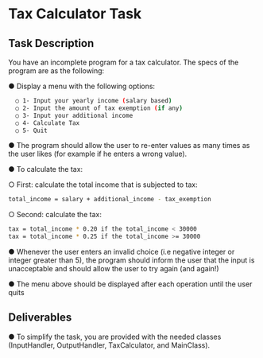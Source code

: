 # Tax Calculator Task

## Task Description 

You have an incomplete program for a tax calculator. The specs of the program are as the following: 

● Display a menu with the following options: 
```sh
  ○ 1- Input your yearly income (salary based) 
  ○ 2- Input the amount of tax exemption (if any) 
  ○ 3- Input your additional income 
  ○ 4- Calculate Tax 
  ○ 5- Quit 
  ```
● The program should allow the user to re-enter values as many times as the user likes (for example if he enters a wrong value). 

● To calculate the tax: 
  
  ○ First: calculate the total income that is subjected to tax:
```sh
total_income = salary + additional_income - tax_exemption
```
  ○ Second: calculate the tax:
```sh
tax = total_income * 0.20 if the total_income < 30000
tax = total_income * 0.25 if the total_income >= 30000
```
● Whenever the user enters an invalid choice (i.e negative integer or integer greater than 5), the program should inform the user that the input is unacceptable and should allow the user to try again (and again!) 

● The menu above should be displayed after each operation until the user quits 

## Deliverables 

● To simplify the task, you are provided with the needed classes (InputHandler, OutputHandler, TaxCalculator, and MainClass).


